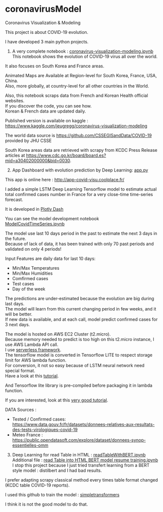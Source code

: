 # coronavirusModel
 Coronavirus Visualization & Modeling

This project is about COVID-19 evolution.

I have developed 3 main python projects.

1) A very complete notebook : [coronavirus-visualization-modeling.ipynb](https://github.com/jeugregg/coronavirusModel/blob/master/coronavirus-visualization-modeling.ipynb)  
This notebook shows the evolution of COVID-19 virus all over the world.  

It also focuses on South Korea and France areas.  

Animated Maps are Available at Region-level for South Korea, France, USA, China.  
Also, more globally, at country-level for all other countries in the World.  
 
Also, this notebook scraps data from French and Korean Health official websites.  
If you discover the code, you can see how.  
Korean & French data are updated daily.  

Published version is available on kaggle : https://www.kaggle.com/jeugregg/coronavirus-visualization-modeling

The world data source is https://github.com/CSSEGISandData/COVID-19 provided by JHU CSSE

South Korea areas data are retrieved with scrapy from KCDC Press Release articles at https://www.cdc.go.kr/board/board.es?mid=a30402000000&bid=0030.

2) App Dashboard with evolution prediction by Deep Learning: [app.py](https://github.com/jeugregg/coronavirusModel/blob/master/app.py)

This app is online here : http://app-covid-visu.coolplace.fr/

I added a simple LSTM Deep Learning Tensorflow model to estimate actual total confirmed cases number in France for a very close-time time-series forecast.

It is developed in [Plotly Dash](https://plotly.com/dash/) 

You can see the model development notebook [ModelCovidTimeSeries.ipynb](https://github.com/jeugregg/coronavirusModel/blob/master/ModelCovidTimeSeries.ipynb)

The model use last 10 days period in the past to estimate the next 3 days in the future.  
Because of lack of data, it has been trained with only 70 past periods and validated on only 4 periods!  

Input Features are daily data for last 10 days:  
- Min/Max Temperatures
- Min/Max Humidities
- Comfirmed cases
- Test cases
- Day of the week

The predictions are under-estimated because the evolution are big during last days.  
The model will learn from this current changing period in few weeks, and it will be better.  
If new data is available, and at each call, model predict confirmed cases for 3 next days.  

The model is hosted on AWS EC2 Cluster (t2.micro).  
Because memory needed to predict is too high on this t2.micro instance, I use AWS Lambda API call.  
I use [serverless framework](https://www.serverless.com/).  
The tensorflow model is converted in Tensorflow LITE to respect storage limit for AWS lambda function.  
For conversion, it not so easy because of LSTM neural network need special format.  
Have a look at this [tutorial](https://colab.research.google.com/github/tensorflow/tensorflow/blob/master/tensorflow/lite/examples/experimental_new_converter/Keras_LSTM_fusion_Codelab.ipynb).

And Tensorflow lite library is pre-compiled before packaging it in lambda function.  

If you are interested, look at this [very good tutorial](https://github.com/edeltech/tensorflow-lite-on-aws-lambda).


DATA Sources : 
- Tested / Confirmed cases: https://www.data.gouv.fr/fr/datasets/donnees-relatives-aux-resultats-des-tests-virologiques-covid-19
- Meteo France : https://public.opendatasoft.com/explore/dataset/donnees-synop-essentielles-omm


3) Deep Learning for read Table in HTML : [readTableWithBERT.ipynb](https://github.com/jeugregg/coronavirusModel/blob/master/readTableWithBERT.ipynb)
Additional file : [read Table into HTML BERT model resume training.ipynb](https://github.com/jeugregg/coronavirusModel/blob/master/read%20Table%20into%20HTML%20BERT%20model%20resume%20training.ipynb)  
I stop this project because I just tried transfert learning from a BERT style model : distilbert and I had bad results.

I prefer adapting scrapy classical method every times table format changed (KCDC table COVID-19 reports).

I used this github to train the model : [simpletransformers](https://github.com/ThilinaRajapakse/simpletransformers)

I think it is not the good model to do that.










